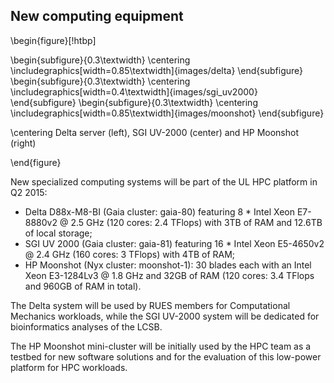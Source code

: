 ## New computing equipment

\begin{figure}[!htbp]

  \begin{subfigure}{0.3\textwidth}
    \centering
    \includegraphics[width=0.85\textwidth]{images/delta}
  \end{subfigure}
  \begin{subfigure}{0.3\textwidth}
    \centering
    \includegraphics[width=0.4\textwidth]{images/sgi_uv2000}
  \end{subfigure}
  \begin{subfigure}{0.3\textwidth}
    \centering
    \includegraphics[width=0.85\textwidth]{images/moonshot}
  \end{subfigure}

  \centering
   Delta server (left), SGI UV-2000 (center) and HP Moonshot (right)

\end{figure}

New specialized computing systems will be part of the UL HPC platform in Q2 2015:

* Delta D88x-M8-BI (Gaia cluster: gaia-80) featuring 8 * Intel Xeon E7-8880v2 @ 2.5 GHz (120 cores: 2.4 TFlops) with 3TB of RAM and 12.6TB of local storage;
* SGI UV 2000 (Gaia cluster: gaia-81) featuring 16 * Intel Xeon E5-4650v2 @ 2.4 GHz (160 cores: 3 TFlops) with 4TB of RAM;
* HP Moonshot (Nyx cluster: moonshot-1): 30 blades each with an Intel Xeon E3-1284Lv3 @ 1.8 GHz and 32GB of RAM (120 cores: 3.4 TFlops and 960GB of RAM in total).

The Delta system will be used by RUES members for Computational Mechanics workloads, 
while the SGI UV-2000 system will be dedicated for bioinformatics analyses of the LCSB.

The HP Moonshot mini-cluster will be initially used by the HPC team as a testbed for new software solutions
and for the evaluation of this low-power platform for HPC workloads.
